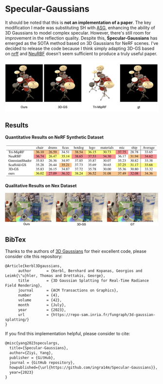 # Specular-Gaussians

It should be noted that this is **not an implementation of a paper**. The key modification I made was substituting SH with [ASG](https://cg.cs.tsinghua.edu.cn/people/~kun/asg/), enhancing the ability of 3D Gaussians to model complex specular. However, there's still room for improvement in the reflection quality. Despite this, **Specular-Gaussians** has emerged as the SOTA method based on 3D Gaussians for NeRF scenes. I've decided to release the code because I think simply adapting 3D-GS based on [nrff](https://github.com/imkanghan/nrff) and [NeuRBF](https://github.com/oppo-us-research/NeuRBF) doesn't seem sufficient to produce a truly useful paper.

![teaser](assets/teaser.png)



## Results

**Quantitative Results on NeRF Synthetic Dataset**

![results](assets/results.png)

**Qualitative Results on Nex Dataset**

![cd-compare](assets/cd-compare.png)



## BibTex

Thanks to the authors of [3D Gaussians](https://repo-sam.inria.fr/fungraph/3d-gaussian-splatting/) for their excellent code, please consider cite this repository:

```
@Article{kerbl3Dgaussians,
      author       = {Kerbl, Bernhard and Kopanas, Georgios and Leimk{\"u}hler, Thomas and Drettakis, George},
      title        = {3D Gaussian Splatting for Real-Time Radiance Field Rendering},
      journal      = {ACM Transactions on Graphics},
      number       = {4},
      volume       = {42},
      month        = {July},
      year         = {2023},
      url          = {https://repo-sam.inria.fr/fungraph/3d-gaussian-splatting/}
}
```

If you find this implementation helpful, please consider to cite:

```
@misc{yang2023speculargs,
  title={Specular-Gaussians},
  author={Ziyi, Yang},
  publisher = {GitHub},
  journal = {GitHub repository},
  howpublished={\url{https://github.com/ingra14m/Specular-Gaussians}},
  year={2023}
}
```
